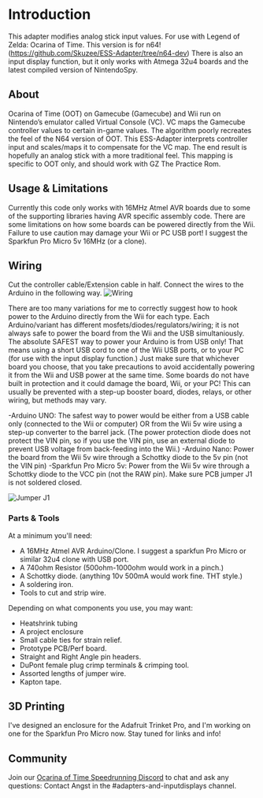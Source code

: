 ﻿# Introduction
This adapter modifies analog stick input values. For use with Legend of Zelda: Ocarina of Time. 
This version is for n64!(https://github.com/Skuzee/ESS-Adapter/tree/n64-dev)
There is also an input display function, but it only works with Atmega 32u4 boards and the latest compiled version of NintendoSpy.

## About
Ocarina of Time (OOT) on Gamecube (Gamecube) and Wii run on Nintendo’s emulator called Virtual Console (VC). VC maps the Gamecube controller values to certain in-game values. The algorithm poorly recreates the feel of the N64 version of OOT. This ESS-Adapter interprets controller input and scales/maps it to compensate for the VC map. The end result is hopefully an analog stick with a more traditional feel. 
This mapping is specific to OOT only, and should work with GZ The Practice Rom.
 
## Usage & Limitations
Currently this code only works with 16MHz Atmel AVR boards due to some of the supporting libraries having AVR specific assembly code. 
There are some limitations on how some boards can be powered directly from the Wii. Failure to use caution may damage your Wii or PC USB port!
I suggest the Sparkfun Pro Micro 5v 16MHz (or a clone). 

## Wiring
Cut the controller cable/Extension cable in half. Connect the wires to the Arduino in the following way.
![Wiring](https://raw.githubusercontent.com/Skuzee/ESS-Adapter/n64-dev/N64-Schematic.png "Basic Pro Micro Schematic")

There are too many variations for me to correctly suggest how to hook power to the Arduino directly from the Wii for each type. 
Each Arduino/variant has different mosfets/diodes/regulators/wiring; it is not always safe to power the board from the Wii and the USB simultaniously. 
The absolute SAFEST way to power your Arduino is from USB only!
That means using a short USB cord to one of the Wii USB ports, or to your PC (for use with the input display function.)
Just make sure that whichever board you choose, that you take precautions to avoid accidentally powering it from the Wii and USB power at the same time. Some boards do not have built in protection and it could damage the board, Wii, or your PC!
This can usually be prevented with a step-up booster board, diodes, relays, or other wiring, but methods may vary. 

-Arduino UNO: The safest way to power would be either from a USB cable only (connected to the Wii or computer) OR from the Wii 5v wire using a step-up converter to the barrel jack. (The power protection diode does not protect the VIN pin, so if you use the VIN pin, use an external diode to prevent USB voltage from back-feeding into the Wii.)
-Arduino Nano: Power the board from the Wii 5v wire through a Schottky diode to the 5v pin (not the VIN pin)
-Sparkfun Pro Micro 5v: Power from the Wii 5v wire through a Schottky diode to the VCC pin (not the RAW pin). Make sure PCB jumper J1 is not soldered closed.

![Jumper J1](https://raw.githubusercontent.com/Skuzee/ESS-Adapter/n64-dev/JumperJ1.jpg "Jumper J1")


 ### Parts & Tools
 At a minimum you'll need:
- A 16MHz Atmel AVR Arduino/Clone. I suggest a sparkfun Pro Micro or similar 32u4 clone with USB port.
- A 740ohm Resistor (500ohm-1000ohm would work in a pinch.)
- A Schottky diode. (anything 10v 500mA would work fine. THT style.)
- A soldering iron.
- Tools to cut and strip wire.

Depending on what components you use, you may want:
- Heatshrink tubing
- A project enclosure
- Small cable ties for strain relief.
- Prototype PCB/Perf board.
- Straight and Right Angle pin headers.
- DuPont female plug crimp terminals & crimping tool.
- Assorted lengths of jumper wire.
- Kapton tape.

## 3D Printing
 I've designed an enclosure for the Adafruit Trinket Pro, and I'm working on one for the Sparkfun Pro Micro now. Stay tuned for links and info!
 
## Community
Join our [Ocarina of Time Speedrunning Discord](https://discord.gg/EYU785K) to chat and ask any questions: Contact Angst in the #adapters-and-inputdisplays channel.